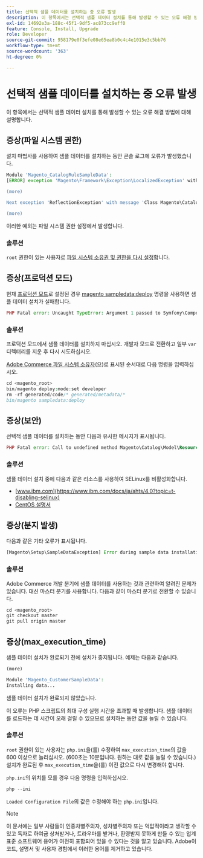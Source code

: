 ```yaml
---
title: 선택적 샘플 데이터를 설치하는 중 오류 발생
description: 이 항목에서는 선택적 샘플 데이터 설치를 통해 발생할 수 있는 오류 해결 방법에 대해 설명합니다.
exl-id: 14692e3a-188c-45f1-9df5-ac873cc9eff0
feature: Console, Install, Upgrade
role: Developer
source-git-commit: 958179e0f3efe08e65ea8b0c4c4e1015e3c5bb76
workflow-type: tm+mt
source-wordcount: '363'
ht-degree: 0%

---
```


# 선택적 샘플 데이터를 설치하는 중 오류 발생

이 항목에서는 선택적 샘플 데이터 설치를 통해 발생할 수 있는 오류 해결 방법에 대해 설명합니다.

## 증상(파일 시스템 권한)

설치 마법사를 사용하여 샘플 데이터를 설치하는 동안 콘솔 로그에 오류가 발생했습니다.

```php
Module 'Magento_CatalogRuleSampleData':
[ERROR] exception 'Magento\Framework\Exception\LocalizedException' with message 'Can't create directory /var/www/html/magento2/generated/code/Magento/CatalogRule/Model/.' in /var/www/html/magento2/lib/internal/Magento/Framework/Code/Generator.php:103

(more)

Next exception 'ReflectionException' with message 'Class Magento\CatalogRule\Model\RuleFactory does not exist' in /var/www/html/magento2/lib/internal/Magento/Framework/Code/Reader/ClassReader.php:29

(more)
```

이러한 예외는 파일 시스템 권한 설정에서 발생합니다.

### 솔루션

`root` 권한이 있는 사용자로 [파일 시스템 소유권 및 권한을 다시 설정](https://experienceleague.adobe.com/docs/commerce-operations/configuration-guide/deployment/file-system-permissions.html?lang=ko)합니다.

## 증상(프로덕션 모드)

현재 [프로덕션 모드](https://experienceleague.adobe.com/docs/commerce-operations/configuration-guide/setup/application-modes.html?lang=ko)로 설정된 경우 [magento sampledata:deploy](https://experienceleague.adobe.com/docs/commerce-operations/installation-guide/next-steps/sample-data/composer-packages.html?lang=ko) 명령을 사용하면 샘플 데이터 설치가 실패합니다.

```php
PHP Fatal error: Uncaught TypeError: Argument 1 passed to Symfony\Component\Console\Input\ArrayInput::__construct() must be of the type array, object given, called in /<path>/vendor/magento/framework/ObjectManager/Factory/AbstractFactory.php on line 97 and defined in /<path>/vendor/symfony/console/Symfony/Component/Console/Input/ArrayInput.php:37
```

### 솔루션

프로덕션 모드에서 샘플 데이터를 설치하지 마십시오. 개발자 모드로 전환하고 일부 `var` 디렉터리를 지운 후 다시 시도하십시오.

[Adobe Commerce 파일 시스템 소유자](https://experienceleague.adobe.com/docs/commerce-operations/installation-guide/prerequisites/file-system/overview.html?lang=ko)(으)로 표시된 순서대로 다음 명령을 입력하십시오.

```php
cd <magento_root>
bin/magento deploy:mode:set developer
rm -rf generated/code/* generated/metadata/*
bin/magento sampledata:deploy
```

## 증상(보안)

선택적 샘플 데이터를 설치하는 동안 다음과 유사한 메시지가 표시됩니다.

```php
PHP Fatal error: Call to undefined method Magento\Catalog\Model\Resource\Product\Interceptor::getWriteConnection() in /var/www/magento2/app/code/Magento/SampleData/Module/Catalog/Setup/Product/Gallery.php on line 144
```

### 솔루션

샘플 데이터 설치 중에 다음과 같은 리소스를 사용하여 SELinux를 비활성화합니다.

* [www.ibm.com](https://www.ibm.com/docs/ja/ahts/4.0?topic=t-disabling-selinux)
* [CentOS 설명서](https://docs.centos.org/en-US/docs/)

## 증상(분지 발생)

다음과 같은 기타 오류가 표시됩니다.

```php
[Magento\Setup\SampleDataException] Error during sample data installation: Class Magento\Sales\Model\Service\OrderFactory does not exist
```

### 솔루션

Adobe Commerce 개발 분기에 샘플 데이터를 사용하는 것과 관련하여 알려진 문제가 있습니다. 대신 마스터 분기를 사용합니다. 다음과 같이 마스터 분기로 전환할 수 있습니다.

```php
cd <magento_root>
git checkout master
git pull origin master
```

## 증상(max_execution_time)

샘플 데이터 설치가 완료되기 전에 설치가 중지됩니다. 예제는 다음과 같습니다.

```php
(more)

Module 'Magento_CustomerSampleData':
Installing data...
```

샘플 데이터 설치가 완료되지 않았습니다.

이 오류는 PHP 스크립트의 최대 구성 실행 시간을 초과할 때 발생합니다. 샘플 데이터를 로드하는 데 시간이 오래 걸릴 수 있으므로 설치하는 동안 값을 늘릴 수 있습니다.

### 솔루션

`root` 권한이 있는 사용자는 `php.ini`을(를) 수정하여 `max_execution_time`의 값을 600 이상으로 늘리십시오. (600초는 10분입니다. 원하는 대로 값을 늘릴 수 있습니다.) 설치가 완료된 후 `max_execution_time`을(를) 이전 값으로 다시 변경해야 합니다.

`php.ini`의 위치를 모를 경우 다음 명령을 입력하십시오.

```php
php --ini
```

`Loaded Configuration File`의 값은 수정해야 하는 `php.ini`입니다.

>[!NOTE]
>
>이 문서에는 일부 사람들이 인종차별주의자, 성차별주의자 또는 억압적이라고 생각할 수 있고 독자로 하여금 상처받거나, 트라우마를 받거나, 환영받지 못하게 만들 수 있는 업계 표준 소프트웨어 용어가 여전히 포함되어 있을 수 있다는 것을 알고 있습니다. Adobe이 코드, 설명서 및 사용자 경험에서 이러한 용어를 제거하고 있습니다.
